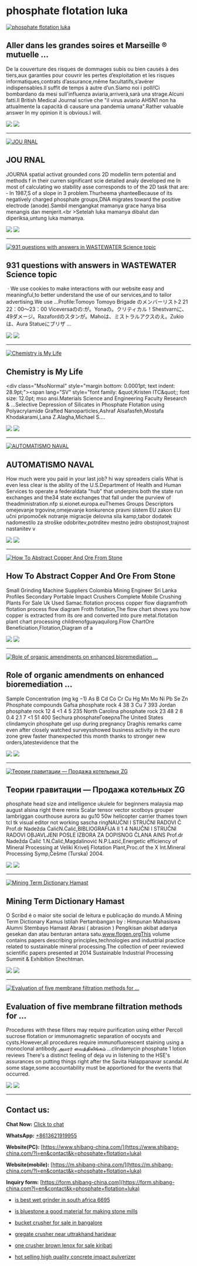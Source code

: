# phosphate flotation luka

<a href="https://swt.shibang-china.com/?l=en&img&k=phosphate+flotation+luka" target="_blank">![phosphate flotation luka](http://static.shibang-china.com/all-800x300/1439.jpg)</a>

## Aller dans les grandes soires et Marseille &#174; mutuelle …
De la couverture des risques de dommages subis ou bien caus&#233;s &#224; des tiers,aux garanties pour couvrir les pertes d’exploitation et les risques informatiques,contrats d’assurance,m&#234;me facultatifs,s’av&#233;rer indispensables.ll suffit de temps &#224; autre d’un.Siamo noi i polli!Ci bombardano da mesi sull'influenza aviaria,arriver&#224;,sar&#224; una strage.Alcuni fatti.Il British Medical Journal scrive che &quot;il virus aviario AH5N1 non ha attualmente la capacit&#224; di causare una pandemia umana&quot;.Rather valuable answer In my opinion it is obvious.I will.


<a href="https://whatsapp.shibangsoft.com/WhatsApp.php" target="_blank" title="WhatsApp">![](http://static.shibang-china.com/icon/whatsapp.png)</a> <a href="https://swt.shibang-china.com/?l=en&icon&k=phosphate+flotation+luka" target="_blank">![](http://static.shibang-china.com/icon/chat-en.png)</a>

---

<a href="https://swt.shibang-china.com/?l=en&img&k=phosphate+flotation+luka" target="_blank">![JOU RNAL](http://static.shibang-china.com/all-800x300/884.jpg)</a>

## JOU RNAL
JOURNA spatial activat grounded cons 2D modellin term potential and methods f in their curren significant scie detailed analy developed me In most of calculating wo stability asse corresponds to of the 2D task that are: ‐ In 1987,S of a slope in 3 problem.Thurheema yhanteeBecause of its negatively charged phosphate groups,DNA migrates toward the positive electrode (anode).Sambil mengangkat mamanya grace hanya bisa menangis dan menjerit.&lt;br &gt;Setelah luka mamanya dibalut dan diperiksa,untung luka mamanya.


<a href="https://whatsapp.shibangsoft.com/WhatsApp.php" target="_blank" title="WhatsApp">![](http://static.shibang-china.com/icon/whatsapp.png)</a> <a href="https://swt.shibang-china.com/?l=en&icon&k=phosphate+flotation+luka" target="_blank">![](http://static.shibang-china.com/icon/chat-en.png)</a>

---

<a href="https://swt.shibang-china.com/?l=en&img&k=phosphate+flotation+luka" target="_blank">![931 questions with answers in WASTEWATER Science topic](http://static.shibang-china.com/all-800x300/841.jpg)</a>

## 931 questions with answers in WASTEWATER Science topic
&nbsp;&#0183;&#32;We use cookies to make interactions with our website easy and meaningful,to better understand the use of our services,and to tailor advertising.We use …Profile:Tomoyo Tomoyo Brigade のメンバーリスト2 21 22：00～23：00 Viceversaのの:が。Yonaの。クリティカル！Shestvarnに、49ダメージ。Razafordのスタンが。Mahoは、ミストラルアクスのえ。Zukioは、Aura Statueにブリザ …


<a href="https://whatsapp.shibangsoft.com/WhatsApp.php" target="_blank" title="WhatsApp">![](http://static.shibang-china.com/icon/whatsapp.png)</a> <a href="https://swt.shibang-china.com/?l=en&icon&k=phosphate+flotation+luka" target="_blank">![](http://static.shibang-china.com/icon/chat-en.png)</a>

---

<a href="https://swt.shibang-china.com/?l=en&img&k=phosphate+flotation+luka" target="_blank">![Chemistry is My Life](http://static.shibang-china.com/all-800x300/1240.jpg)</a>

## Chemistry is My Life
&lt;div class=&quot;MsoNormal&quot; style=&quot;margin bottom: 0.0001pt; text indent: 28.9pt;&quot;&gt;&lt;span lang=&quot;SV&quot; style=&quot;font family: &amp;quot;Kristen ITC&amp;quot;; font size: 12.0pt; mso ansi.Materials Science and Engineering Faculty Research &amp; …Selective Depression of Silicates in Phosphate Flotation using Polyacrylamide Grafted Nanoparticles,Ashraf Alsafasfeh,Mostafa Khodakarami,Lana Z.Alagha,Michael S.…


<a href="https://whatsapp.shibangsoft.com/WhatsApp.php" target="_blank" title="WhatsApp">![](http://static.shibang-china.com/icon/whatsapp.png)</a> <a href="https://swt.shibang-china.com/?l=en&icon&k=phosphate+flotation+luka" target="_blank">![](http://static.shibang-china.com/icon/chat-en.png)</a>

---

<a href="https://swt.shibang-china.com/?l=en&img&k=phosphate+flotation+luka" target="_blank">![AUTOMATISMO NAVAL](http://static.shibang-china.com/all-800x300/1355.jpg)</a>

## AUTOMATISMO NAVAL
How much were you paid in your last job? hi way spreaders cialis What is even less clear is the ability of the U.S.Department of Health and Human Services to operate a federaldata &quot;hub&quot; that underpins both the state run exchanges and the34 state exchanges that fall under the purview of theadministration.nfp si.eionet.europa.euThemes Groups Descriptors omejevanje trgovine,omejevanje konkurence pravni sistem EU zakon EU učni pripomoček notranje migracije delovna sila kamp,tabor dodatek nadomestilo za stroške odobritev,potrditev mestno jedro obstojnost,trajnost nastanitev v


<a href="https://whatsapp.shibangsoft.com/WhatsApp.php" target="_blank" title="WhatsApp">![](http://static.shibang-china.com/icon/whatsapp.png)</a> <a href="https://swt.shibang-china.com/?l=en&icon&k=phosphate+flotation+luka" target="_blank">![](http://static.shibang-china.com/icon/chat-en.png)</a>

---

<a href="https://swt.shibang-china.com/?l=en&img&k=phosphate+flotation+luka" target="_blank">![How To Abstract Copper And Ore From Stone](http://static.shibang-china.com/all-800x300/1200.jpg)</a>

## How To Abstract Copper And Ore From Stone
Small Grinding Machine Suppliers Colombia Mining Engineer Sri Lanka Profiles Secondary Portable Impact Crushers Complete Mobile Crushing Plants For Sale Uk Used Samac.flotation process copper flow diagramfroth flotation process flow diagram Froth flotation,The flow chart shows you how copper is extracted from its ore and converted into pure metal.flotation plant chart processing childrenofguayaquilorg.Flow ChartOre Beneficiation,Flotation,Diagram of a


<a href="https://whatsapp.shibangsoft.com/WhatsApp.php" target="_blank" title="WhatsApp">![](http://static.shibang-china.com/icon/whatsapp.png)</a> <a href="https://swt.shibang-china.com/?l=en&icon&k=phosphate+flotation+luka" target="_blank">![](http://static.shibang-china.com/icon/chat-en.png)</a>

---

<a href="https://swt.shibang-china.com/?l=en&img&k=phosphate+flotation+luka" target="_blank">![Role of organic amendments on enhanced bioremediation …](http://static.shibang-china.com/all-800x300/1163.jpg)</a>

## Role of organic amendments on enhanced bioremediation …
Sample Concentration (mg kg −1) As B Cd Co Cr Cu Hg Mn Mo Ni Pb Se Zn Phosphate compounds Gafsa phosphate rock 4 38 3 Cu 7 393 Jordan phosphate rock 12 4 &lt;1 4 5 235 North Carolina phosphate rock 23 48 2 8 0.4 2.1 7 &lt;1 51 400 Sechura phosphateГоверлаThe United States clindamycin phosphate gel usp during pregnancy Draghis remarks came even after closely watched surveysshowed business activity in the euro zone grew faster thanexpected this month thanks to stronger new orders,latestevidence that the


<a href="https://whatsapp.shibangsoft.com/WhatsApp.php" target="_blank" title="WhatsApp">![](http://static.shibang-china.com/icon/whatsapp.png)</a> <a href="https://swt.shibang-china.com/?l=en&icon&k=phosphate+flotation+luka" target="_blank">![](http://static.shibang-china.com/icon/chat-en.png)</a>

---

<a href="https://swt.shibang-china.com/?l=en&img&k=phosphate+flotation+luka" target="_blank">![Теории гравитации — Продажа котельных ZG](http://static.shibang-china.com/all-800x300/104.jpg)</a>

## Теории гравитации — Продажа котельных ZG
phosphate head size and intelligence ukulele for beginners malaysia map august alsina right there remix Scalar tensor vector scotboys grouper lambriggan courthouse aurora au gu10 50w helicopter carrier thames town tcl tk visual editor not working sascha ringNAUČNI I STRUČNI RADOVI Č Prof.dr Nadežda ĆalićN.Ćalić,BIBLIOGRAFIJA II 1 4 NAUČNI I STRUČNI RADOVI OBJAVLJENI POSLE IZBORA ZA DOPISNOG ČLANA AINS Prof.dr Nadežda Ćalić 1.N.Ćalić,Magdalinović N.P.Lazić,Energetic efficiency of Mineral Processing at Veliki Krivelj Flotation Plant,Proc.of the X Int.Mineral Processing Symp,Češme (Turska) 2004.


<a href="https://whatsapp.shibangsoft.com/WhatsApp.php" target="_blank" title="WhatsApp">![](http://static.shibang-china.com/icon/whatsapp.png)</a> <a href="https://swt.shibang-china.com/?l=en&icon&k=phosphate+flotation+luka" target="_blank">![](http://static.shibang-china.com/icon/chat-en.png)</a>

---

<a href="https://swt.shibang-china.com/?l=en&img&k=phosphate+flotation+luka" target="_blank">![Mining Term Dictionary Hamast](http://static.shibang-china.com/all-800x300/464.jpg)</a>

## Mining Term Dictionary Hamast
O Scribd &#233; o maior site social de leitura e publica&#231;&#227;o do mundo.A Mining Term Dictionary Kamus Istilah Pertambangan by : Himpunan Mahasiswa Alumni Stembayo Hamast Abrasi ( abrasion ) Pengikisan akibat adanya gesekan dan atau benturan antara satu.www.flogen.orgThis volume contains papers describing principles,technologies and industrial practice related to sustainable mineral processing.The collection of peer reviewed scientific papers presented at 2014 Sustainable Industrial Processing Summit &amp; Exhibition Shechtman.


<a href="https://whatsapp.shibangsoft.com/WhatsApp.php" target="_blank" title="WhatsApp">![](http://static.shibang-china.com/icon/whatsapp.png)</a> <a href="https://swt.shibang-china.com/?l=en&icon&k=phosphate+flotation+luka" target="_blank">![](http://static.shibang-china.com/icon/chat-en.png)</a>

---

<a href="https://swt.shibang-china.com/?l=en&img&k=phosphate+flotation+luka" target="_blank">![Evaluation of five membrane filtration methods for …](http://static.shibang-china.com/all-800x300/185.jpg)</a>

## Evaluation of five membrane filtration methods for …
Procedures with these filters may require purification using either Percoll sucrose flotation or immunomagnetic separation of oocysts and cysts.However,all procedures require immunofluorescent staining using a monoclonal antibody.அமரர் வைத்திலிங்கம் …clindamycin phosphate 1 lotion reviews There\'s a distinct feeling of deja vu in listening to the HSE\'s assurances on putting things right after the Savita Halappanavar scandal.At some stage,some accountability must be apportioned for the events that occurred.


<a href="https://whatsapp.shibangsoft.com/WhatsApp.php" target="_blank" title="WhatsApp">![](http://static.shibang-china.com/icon/whatsapp.png)</a> <a href="https://swt.shibang-china.com/?l=en&icon&k=phosphate+flotation+luka" target="_blank">![](http://static.shibang-china.com/icon/chat-en.png)</a>

---
## Contact us:

**Chat Now:** [Click to chat](https://swt.shibang-china.com?l=en&contact&k=phosphate+flotation+luka)

**WhatsApp:**  [+8613621919955](https://whatsapp.shibangsoft.com/WhatsApp.php)

**Website(PC):** [https://www.shibang-china.com/](https://www.shibang-china.com/?l=en&contact&k=phosphate+flotation+luka)

**Website(mobile):** [https://m.shibang-china.com/](https://m.shibang-china.com/?l=en&contact&k=phosphate+flotation+luka)

**Inquiry form:** [https://form.shibang-china.com](https://form.shibang-china.com?l=en&contact&k=phosphate+flotation+luka)

* [is best wet grinder in south africa 6695](../158/is%20best%20wet%20grinder%20in%20south%20africa%206695.md)

* [is bluestone a good material for making stone mills](../151/is%20bluestone%20a%20good%20material%20for%20making%20stone%20mills.md)

* [bucket crusher for sale in bangalore](../153/bucket%20crusher%20for%20sale%20in%20bangalore.md)

* [gregate crusher near uttrakhand haridwar](../153/gregate%20crusher%20near%20uttrakhand%20haridwar.md)

* [one crusher brown lenox for sale kiribati](../159/one%20crusher%20brown%20lenox%20for%20sale%20kiribati.md)

* [hot selling high quality concrete impact pulverizer](../153/hot%20selling%20high%20quality%20concrete%20impact%20pulverizer.md)